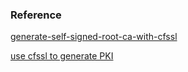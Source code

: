 ### Reference
[generate-self-signed-root-ca-with-cfssl](https://fernandobarillas.com/blog/2015/generate-self-signed-root-ca-with-cfssl/)

[use cfssl to generate PKI](https://github.com/kelseyhightower/kubernetes-the-hard-way/blob/master/docs/04-certificate-authority.md)

